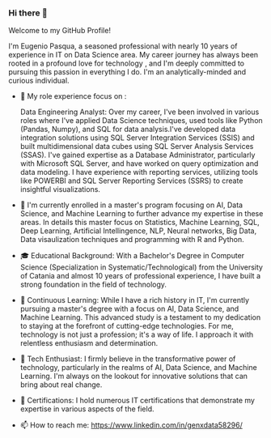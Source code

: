 
<!--
**sylver86/sylver86** is a ✨ _special_ ✨ repository because its `README.md` (this file) appears on your GitHub profile.
-->
### Hi there 👋
Welcome to my GitHub Profile!

I'm Eugenio Pasqua, a seasoned professional with nearly 10 years of experience in IT on Data Science area. My career journey has always been rooted in a profound love for technology , and I'm deeply committed to pursuing this passion in everything I do. I'm an analytically-minded and curious individual. 

- 💼 My role experience focus on :

    Data Engineering Analyst: Over my career, I've been involved in various roles where I've applied Data Science techniques, used tools like Python (Pandas, Numpy), and SQL for data analysis.I've developed data integration solutions using SQL Server Integration Services (SSIS) and built multidimensional data cubes using SQL Server Analysis Services (SSAS).
 I've gained expertise as a Database Administrator, particularly with Microsoft SQL Server, and have worked on query optimization and data modeling.
 I have experience with reporting services, utilizing tools like POWERBI and SQL Server Reporting Services (SSRS) to create insightful visualizations.

- 🌱 I'm currently enrolled in a master's program focusing on AI, Data Science, and Machine Learning to further advance my expertise in these areas. In details this master focus on  Statistics, Machine Learning, SQL, Deep Learning, Artificial Intellingence, NLP, Neural networks, Big Data, Data visaulization techniques and programming with R and Python.
  
- 🎓 Educational Background: With a Bachelor's Degree in Computer Science (Specialization in Systematic/Technological) from the University of Catania and almost 10 years of professional experience, I have built a strong foundation in the field of technology.

- 💞️ Continuous Learning: While I have a rich history in IT, I'm currently pursuing a master's degree with a focus on AI, Data Science, and Machine Learning. This advanced study is a testament to my dedication to staying at the forefront of cutting-edge technologies.
For me, technology is not just a profession; it's a way of life. I approach it with relentless enthusiasm and determination.

- 👀 Tech Enthusiast: I firmly believe in the transformative power of technology, particularly in the realms of AI, Data Science, and Machine Learning. I'm always on the lookout for innovative solutions that can bring about real change.
    
- 💼 Certifications: I hold numerous IT certifications that demonstrate my expertise in various aspects of the field.
    
- 📫 How to reach me: https://www.linkedin.com/in/genxdata58296/
